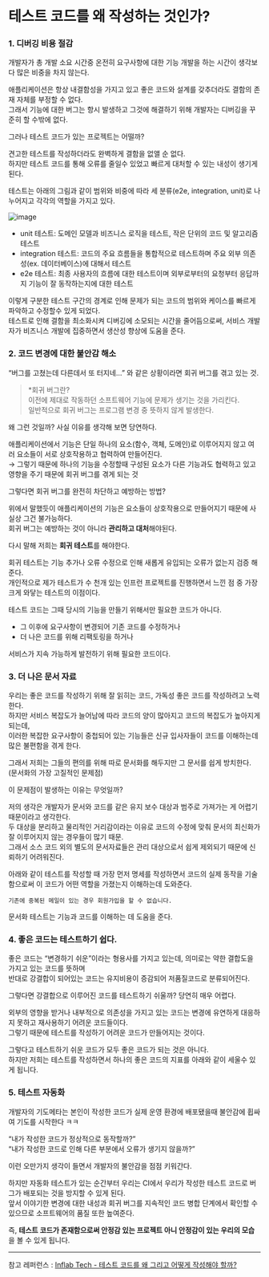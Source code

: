 # 테스트 코드를 왜 작성하는 것인가?

### 1. 디버깅 비용 절감
개발자가 총 개발 소요 시간중 온전히 요구사항에 대한 기능 개발을 하는 시간이 생각보다 많은 비중을 차지 않는다.  

애플리케이션은 항상 내결함성을 가지고 있고 좋은 코드와 설계를 갖추더라도 결함의 존재 자체를 부정할 수 없다.  
그래서 기능에 대한 버그는 항시 발생하고 그것에 해결하기 위해 개발자는 디버깅을 꾸준히 할 수밖에 없다.  

그러나 테스트 코드가 있는 프로젝트는 어떨까?  

견고한 테스트를 작성하더라도 완벽하게 결함을 없앨 순 없다.  
하지만 테스트 코드를 통해 오류를 줄일수 있었고 빠르게 대처할 수 있는 내성이 생기게 된다.  

테스트는 아래의 그림과 같이 범위와 비중에 따라 세 분류(e2e, integration, unit)로 나누어지고 각각의 역할을 가지고 있다.  

![image](https://github.com/user-attachments/assets/c169a95c-936e-401b-b7e3-74dc291afe2e)

- unit 테스트: 도메인 모델과 비즈니스 로직을 테스트, 작은 단위의 코드 및 알고리즘 테스트
- integration 테스트: 코드의 주요 흐름들을 통합적으로 테스트하며 주요 외부 의존성(ex. 데이터베이스)에 대해서 테스트
- e2e 테스트: 최종 사용자의 흐름에 대한 테스트이며 외부로부터의 요청부터 응답까지 기능이 잘 동작하는지에 대한 테스트

이렇게 구분한 테스트 구간의 경계로 인해 문제가 되는 코드의 범위와 케이스를 빠르게 파악하고 수정할수 있게 되었다.  
테스트로 인해 결함을 최소화시켜 디버깅에 소모되는 시간을 줄어듬으로써, 서비스 개발자가 비즈니스 개발에 집중하면서 생산성 향상에 도움을 준다.  

### 2. 코드 변경에 대한 불안감 해소

“버그를 고쳤는데 다른데서 또 터지네…” 와 같은 상황이라면 회귀 버그를 겪고 있는 것.

> *회귀 버그란?  
이전에 제대로 작동하던 소프트웨어 기능에 문제가 생기는 것을 가리킨다.  
일반적으로 회귀 버그는 프로그램 변경 중 뜻하지 않게 발생한다.

왜 그런 것일까? 사실 이유를 생각해 보면 당연하다.  

애플리케이션에서 기능은 단일 하나의 요소(함수, 객체, 도메인)로 이루어지지 않고 여러 요소들이 서로 상호작용하고 협력하여 만들어진다.  
→ 그렇기 때문에 하나의 기능을 수정할때 구성된 요소가 다른 기능과도 협력하고 있고 영향을 주기 때문에 회귀 버그를 겪게 되는 것  

그렇다면 회귀 버그를 완전히 차단하고 예방하는 방법?  

위에서 말했듯이 애플리케이션의 기능은 요소들이 상호작용으로 만들어지기 때문에 사실상 그건 불가능하다.  
회귀 버그는 예방하는 것이 아니라 **관리하고 대처**해야된다.  

다시 말해 저희는 **회귀 테스트**를 해야한다.  

회귀 테스트는 기능 추가나 오류 수정으로 인해 새롭게 유입되는 오류가 없는지 검증 해준다.  
개인적으로 제가 테스트가 수 천개 있는 인프런 프로젝트를 진행하면서 느낀 점 중 가장 크게 와닿는 테스트의 이점이다.  

테스트 코드는 그때 당시의 기능을 만들기 위해서만 필요한 코드가 아니다.  

- 그 이후에 요구사항이 변경되어 기존 코드를 수정하거나
- 더 나은 코드를 위해 리팩토링을 하거나

서비스가 지속 가능하게 발전하기 위해 필요한 코드이다.  

### 3. 더 나은 문서 자료
우리는 좋은 코드를 작성하기 위해 잘 읽히는 코드, 가독성 좋은 코드를 작성하려고 노력한다.  
하지만 서비스 복잡도가 늘어남에 따라 코드의 양이 많아지고 코드의 복잡도가 높아지게 되는데,  
이러한 복잡한 요구사항이 중첩되어 있는 기능들은 신규 입사자들이 코드를 이해하는데 많은 불편함을 겪게 한다.  

그래서 저희는 그들의 편의를 위해 따로 문서화를 해두지만 그 문서를 쉽게 방치한다. (문서화의 가장 고질적인 문제점)  

이 문제점이 발생하는 이유는 무엇일까?  

저의 생각은 개발자가 문서와 코드를 같은 유지 보수 대상과 범주로 가져가는 게 어렵기 때문이라고 생각한다.  
두 대상을 분리하고 물리적인 거리감이라는 이유로 코드의 수정에 맞춰 문서의 최신화가 잘 이루어지지 않는 경우들이 많기 때문.  
그래서 소스 코드 외의 별도의 문서자료들은 관리 대상으로서 쉽게 제외되기 때문에 신뢰하기 어려워진다.  

아래와 같이 테스트를 작성할 때 가장 먼저 명세를 작성하면서 코드의 실제 동작을 기술함으로써 이 코드가 어떤 역할을 가졌는지 이해하는데 도와준다.  

`기존에 중복된 메일이 있는 경우 회원가입을 할 수 없습니다.`  

문서화 테스트는 기능과 코드를 이해하는 데 도움을 준다.  

### 4. 좋은 코드는 테스트하기 쉽다.
좋은 코드는 “변경하기 쉬운”이라는 형용사를 가지고 있는데, 의미로는 약한 결합도을 가지고 있는 코드를 뜻하며  
반대로 강결합이 되어있는 코드는 유지비용이 증감되어 저품질코드로 분류되어진다.  

그렇다면 강결합으로 이루어진 코드를 테스트하기 쉬울까? 당연히 매우 어렵다.  

외부의 영향을 받거나 내부적으로 의존성을 가지고 있는 코드는 변경에 유연하게 대응하지 못하고 재사용하기 어려운 코드들이다.  
그렇기 때문에 테스트를 작성하기 어려운 코드가 만들어지는 것이다.  

그렇다고 테스트하기 쉬운 코드가 모두 좋은 코드가 되는 것은 아니다.  
하지만 저희는 테스트를 작성하면서 하나의 좋은 코드의 지표를 아래와 같이 세울수 있게 됩니다.  

### 5. 테스트 자동화

개발자의 기도메타는 본인이 작성한 코드가 실제 운영 환경에 배포됐을때 불안감에 휩싸여 기도를 시작한다 ㅋㅋ

“내가 작성한 코드가 정상적으로 동작할까?”  
“내가 작성한 코드로 인해 다른 부분에서 오류가 생기지 않을까?”  

이런 오만가지 생각이 들면서 개발자의 불안감을 점점 키워간다.  

하지만 자동화 테스트가 있는 순간부터 우리는 CI에서 우리가 작성한 테스트 코드로 버그가 배포되는 것을 방지할 수 있게 된다.  
앞서 이야기한 변경에 대한 내성과 회귀 버그를 지속적인 코드 병합 단계에서 확인할 수 있으므로 소프트웨어의 품질 또한 높여준다.  

즉, **테스트 코드가 존재함으로써 안정감 있는 프로젝트 아니 안정감이 있는 우리의 모습**을 볼 수 있게 됩니다.  



---

참고 레퍼런스 : [Inflab Tech - 테스트 코드를 왜 그리고 어떻게 작성해야 할까?](https://tech.inflab.com/20230404-test-code/)
